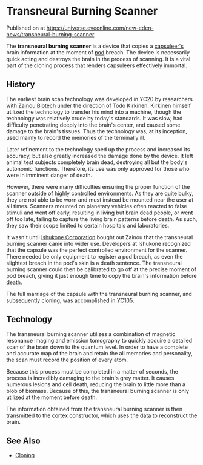 # Transneural Burning Scanner
Published on  at https://universe.eveonline.com/new-eden-news/transneural-burning-scanner

The **transneural burning scanner** is a device that copies a
[capsuleer's](15umOALoFBZxVS2oaggvJQ) brain information at the moment of
[pod](2klMsyfd5quK05XnGL9wNB) breach. The device is necessarily quick acting
and destroys the brain in the process of scanning. It is a vital part of
the cloning process that renders capsuleers effectively immortal.

History
-------

The earliest brain scan technology was developed in YC20 by researchers
with [Zainou Biotech](4bKBzWAifvRRbnXs3i9ZnE) under the direction of Todo
Kirkinen. Kirkinen himself utilized the technology to transfer his mind
into a machine, though the technology was relatively crude by today's
standards. It was slow, had difficulty penetrating deeply into the
brain's center, and caused some damage to the brain's tissues. Thus the
technology was, at its inception, used mainly to record the memories of
the terminally ill.

Later refinement to the technology sped up the process and increased its
accuracy, but also greatly increased the damage done by the device. It
left animal test subjects completely brain dead, destroying all but the
body's autonomic functions. Therefore, its use was only approved for
those who were in imminent danger of death.

However, there were many difficulties ensuring the proper function of
the scanner outside of highly controlled environments. As they are quite
bulky, they are not able to be worn and must instead be mounted near the
user at all times. Scanners mounted on planetary vehicles often reacted
to false stimuli and went off early, resulting in living but brain dead
people, or went off too late, failing to capture the living brain
patterns before death. As such, they saw their scope limited to
certain hospitals and laboratories.

It wasn't until [Ishukone Corporation](7gc0ekpgJoQ3hygIB6ocHI)
bought out Zainou that the transneural burning scanner came into wider
use. Developers at Ishukone recognized that the capsule was the perfect
controlled environment for the scanner. There needed be only equipment
to register a pod breach, as even the slightest breach in the pod's skin
is a death sentence. The transneural burning scanner could then be
calibrated to go off at the precise moment of pod breach, giving it just
enough time to copy the brain's information before death.

The full marriage of the capsule with the transneural burning scanner,
and subsequently cloning, was accomplished in
[YC105](7fPQjSvh0UicNGNdh3nVkd).

Technology
----------

The transneural burning scanner utilizes a combination of magnetic
resonance imaging and emission tomography to quickly acquire a detailed
scan of the brain down to the quantum level. In order to have a complete
and accurate map of the brain and retain the all memories and
personality, the scan must record the position of every atom.

Because this process must be completed in a matter of seconds, the
process is incredibly damaging to the brain's grey matter. It causes
numerous lesions and cell death, reducing the brain to little more than
a blob of biomass. Because of this, the transneural burning scanner is
only utilized at the moment before death.

The information obtained from the transneural burning scanner is then
transmitted to the cortex constructor, which uses the data to
reconstruct the brain.

See Also
--------
-   [Cloning](5y5CUyA9h4xXY40dInhn3o)
